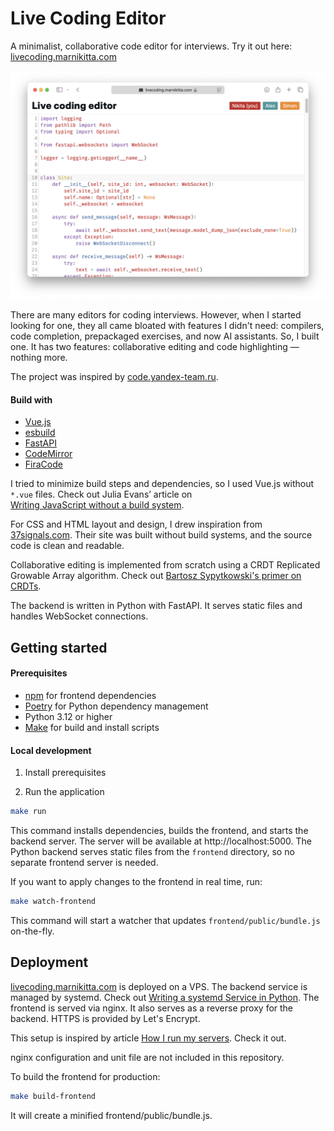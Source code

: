 # Live Coding Editor

A minimalist, collaborative code editor for interviews.
Try it out here: [livecoding.marnikitta.com](https://livecoding.marnikitta.com)

![Screenshot](screenshot.png)

There are many editors for coding interviews. However, when I started looking for one, they all came bloated with
features I didn't need: compilers, code completion, prepackaged exercises, and now AI assistants.
So, I built one. It has two features: collaborative editing and code highlighting — nothing more.

The project was inspired by [code.yandex-team.ru](https://code.yandex-team.ru).

#### Build with

- [Vue.js](https://vuejs.org/)
- [esbuild](https://esbuild.github.io/)
- [FastAPI](https://fastapi.tiangolo.com/)
- [CodeMirror](https://codemirror.net/)
- [FiraCode](https://github.com/tonsky/FiraCode)

I tried to minimize build steps and dependencies, so I used Vue.js without `*.vue` files. Check out Julia Evans’ article
on  
[Writing JavaScript without a build system](https://jvns.ca/blog/2023/02/16/writing-javascript-without-a-build-system/).

For CSS and HTML layout and design, I drew inspiration from [37signals.com](https://37signals.com). Their site was built
without build systems, and the source code is clean and readable.

Collaborative editing is implemented from scratch using a CRDT Replicated Growable Array algorithm. Check
out [Bartosz Sypytkowski's primer on CRDTs](https://www.bartoszsypytkowski.com/operation-based-crdts-arrays-1).

The backend is written in Python with FastAPI. It serves static files and handles WebSocket connections.

## Getting started

#### Prerequisites

- [npm](https://www.npmjs.com/) for frontend dependencies
- [Poetry](https://python-poetry.org/) for Python dependency management
- Python 3.12 or higher
- [Make](https://www.gnu.org/software/make/manual/make.html) for build and install scripts

#### Local development

1. Install prerequisites

2. Run the application

```bash
make run
```

This command installs dependencies, builds the frontend, and starts the backend server. The server will be available
at http://localhost:5000.
The Python backend serves static files from the `frontend` directory, so no separate frontend server is needed.

If you want to apply changes to the frontend in real time, run:

```bash
make watch-frontend
```

This command will start a watcher that updates `frontend/public/bundle.js` on-the-fly.

## Deployment

[livecoding.marnikitta.com](https://livecoding.marnikitta.com) is deployed on a VPS.
The backend service is managed by systemd. Check
out [Writing a systemd Service in Python](https://github.com/torfsen/python-systemd-tutorial]).
The frontend is served via nginx. It also serves as a reverse proxy for the backend. HTTPS is provided by Let's Encrypt.

This setup is inspired by article [How I run my servers](https://blog.wesleyac.com/posts/how-i-run-my-servers). Check it
out.

nginx configuration and unit file are not included in this repository.

To build the frontend for production:

```bash
make build-frontend
```

It will create a minified frontend/public/bundle.js.